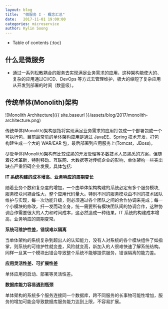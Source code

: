 ```yaml
---
layout: blog
title:  "微服务 I - 概念汇总"
date:   2017-11-01 19:00:00
categories: microservice
author: Kylin Soong
---
```


* Table of contents
{:toc}

## 什么是微服务

* 通过一系列松散耦合的服务去实现满足业务需求的应用，这种架构能使大的、复杂的应用通过CI/CD、DevOps 等方式去管理维护，极大的缩短了复杂应用从开发到部署的时间（数量级）。

## 传统单体(Monolith)架构

![Monolith Architecture]({{ site.baseurl }}/assets/blog/2017/monolith-architecture.png)

传统单体(Monolith)架构是指将实现满足业务需求的应用打包成一个部署包或一个可执行包，目前最常见的单体架构应用是通过 JavaEE、Spring 技术开发，打包构建生成一个大的 WAR/EAR 包，最后部署到应用服务上(Tomcat，JBoss)。

尽管单体(Monolith)架构有比较成熟的开发管理等多数技术人员熟悉的方案，但随着技术革新，特别移动、互联网、大数据等对传统企业的影响，单体架构一些突出缺点严重阻碍企业发展，具体包括:

**IT 系统构建的成本增高、业务响应的周期变长** 

随着业务个数和复杂度的增加，一个由单体架构构建的系统必定有多个服务模块, 服务模块间耦合性大，整个应用代码量大。特别不同的服务模块由不同的技术团队维护与实现，每一次功能升级，则必须通过各个团队之间的合作协调来完成；每一个小模块的修改，扦一发而动全身，统一需要所有模块团队间的协调合作，这种协调合作需要很大的人力和时间成本，这必然造成一种结果，IT 系统的构建成本增高，业务响应的周期变常。

**系统可维护性差，错误难以隔离**

当单体架构的系统复杂到超出人的认知能力，没有人对系统的各个模块组件了如指掌，则系统的可维护性就变差，风险就变高，新加入的人很难快速了解系统结构。同样一旦某一个模块出错会导致整个系统不能够提供服务，错误隔离的能力差。

**应用灵活性差、可扩展性差**

单体应用的启动、部署等灵活性差。

**数据库能力容易遇到瓶颈**

单体架构的系统多个服务连接同一个数据库，跨不同服务的长事物可能性增加，服务的增加可能会导致数据库服务能力达到上限，不容易扩展。
